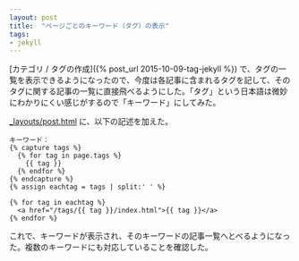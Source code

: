 ```yaml
---
layout: post
title:  "ページごとのキーワード（タグ）の表示"
tags:
- jekyll
---
```

[カテゴリ / タグの作成]({% post_url 2015-10-09-tag-jekyll %}) で、タグの一覧を表示できるようになったので、今度は各記事に含まれるタグを記して、そのタグに関する記事の一覧に直接飛べるようにした。「タグ」という日本語は微妙にわかりにくい感じがするので「キーワード」にしてみた。

[_layouts/post.html](https://github.com/sekika/sekika.github.io/blob/master/_layouts/post.html) に、以下の記述を加えた。

<pre><code>キーワード：
&lcub;% capture tags %&rcub;
  &lcub;% for tag in page.tags %&rcub;
    &lcub;&lcub; tag &rcub;&rcub;
  &lcub;% endfor %&rcub;
&lcub;% endcapture %&rcub;
&lcub;% assign eachtag = tags | split:' ' %&rcub;

&lcub;% for tag in eachtag %&rcub;
  &lt;a href="/tags/&lcub;&lcub; tag }}/index.html">&lcub;&lcub; tag }}&lt;/a>
&lcub;% endfor %&rcub;
</code></pre>

これで、キーワードが表示され、そのキーワードの記事一覧へとべるようになった。複数のキーワードにも対応していることを確認した。

